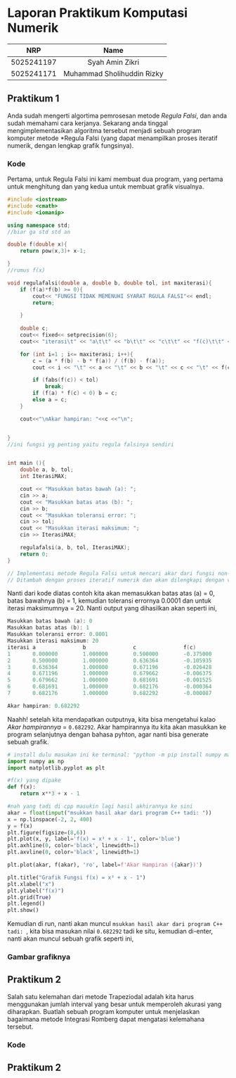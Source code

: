 # Laporan Praktikum Komputasi Numerik
|    NRP     |      Name      |
| :--------: | :------------: |
| 5025241197 | Syah Amin Zikri            |
| 5025241171 | Muhammad Sholihuddin Rizky |

## Praktikum 1
Anda sudah mengerti algortima pemrosesan metode *Regula Falsi*, dan anda sudah memahami cara kerjanya. Sekarang anda tinggal mengimplementasikan algoritma tersebut menjadi sebuah program komputer metode *Regula Falsi (yang dapat menampilkan proses iteratif numerik, dengan lengkap grafik fungsinya).

### Kode 
Pertama, untuk Regula Falsi ini kami membuat dua program, yang pertama untuk menghitung dan yang kedua untuk membuat grafik visualnya. 
```cpp
#include <iostream>
#include <cmath>
#include <iomanip>

using namespace std;
//biar ga std std an

double f(double x){
    return pow(x,3)+ x-1;

}
//rumus f(x)

void regulafalsi(double a, double b, double tol, int maxiterasi){
    if (f(a)*f(b) >= 0){
        cout<< "FUNGSI TIDAK MEMENUHI SYARAT RGULA FALSI"<< endl;
        return;

    }
    
    double c;
    cout<< fixed<< setprecision(6);
    cout<< "iterasi\t" << "a\t\t" << "b\t\t" << "c\t\t" << "f(c)\t\t" << endl;

    for (int i=1 ; i<= maxiterasi; i++){
        c = (a * f(b) - b * f(a)) / (f(b) - f(a));
        cout << i << "\t" << a << "\t" << b << "\t" << c << "\t" << f(c) << "\n";

        if (fabs(f(c)) < tol)
            break;
        if (f(a) * f(c) < 0) b = c;
        else a = c;
    }

    cout<<"\nAkar hampiran: "<<c <<"\n";


}
//ini fungsi yg penting yaitu regula falsinya sendiri


int main (){
    double a, b, tol;
    int IterasiMAX;

    cout << "Masukkan batas bawah (a): ";
    cin >> a;
    cout << "Masukkan batas atas (b): ";
    cin >> b;
    cout << "Masukkan toleransi error: ";
    cin >> tol;
    cout << "Masukkan iterasi maksimum: ";
    cin >> IterasiMAX;

    regulafalsi(a, b, tol, IterasiMAX);
    return 0;
}

// Implementasi metode Regula Falsi untuk mencari akar dari fungsi non-linear
// Ditambah dengan proses iteratif numerik dan akan dilengkapi dengan visualisasi grafik menggunakan media terpisah.
```
Nanti dari kode diatas contoh kita akan memasukkan batas atas (a) = 0, batas bawahnya (b) = 1, kemudian toleransi errornya 0.0001 dan untuk iterasi maksimumnya = 20. Nanti output yang dihasilkan akan seperti ini,
```cpp
Masukkan batas bawah (a): 0
Masukkan batas atas (b): 1
Masukkan toleransi error: 0.0001
Masukkan iterasi maksimum: 20
iterasi a               b               c               f(c)
1       0.000000        1.000000        0.500000        -0.375000
2       0.500000        1.000000        0.636364        -0.105935
3       0.636364        1.000000        0.671196        -0.026428
4       0.671196        1.000000        0.679662        -0.006375
5       0.679662        1.000000        0.681691        -0.001525
6       0.681691        1.000000        0.682176        -0.000364
7       0.682176        1.000000        0.682292        -0.000087

Akar hampiran: 0.682292
```
Naahh! setelah kita mendapatkan outputnya, kita bisa mengetahui kalao *Akar hampirannya* = `0.682292`. Akar hampirannya itu kita akan masukkan ke program selanjutnya dengan bahasa pyhton, agar nanti bisa generate sebuah grafik.
```python
# install dulu masukan ini ke terminal: "python -m pip install numpy matplotlib"
import numpy as np
import matplotlib.pyplot as plt

#f(x) yang dipake
def f(x):
    return x**3 + x - 1

#nah yang tadi di cpp masukin lagi hasil akhirannya ke sini
akar = float(input("msukkan hasil akar dari program C++ tadi: "))
x = np.linspace(-2, 2, 400)
y = f(x)
plt.figure(figsize=(8,6))
plt.plot(x, y, label='f(x) = x³ + x - 1', color='blue')
plt.axhline(0, color='black', linewidth=1)
plt.axvline(0, color='black', linewidth=1)

plt.plot(akar, f(akar), 'ro', label=f'Akar Hampiran ({akar})')

plt.title("Grafik Fungsi f(x) = x³ + x - 1")
plt.xlabel("x")
plt.ylabel("f(x)")
plt.grid(True)
plt.legend()
plt.show()
```
Kemudian di run, nanti akan muncul `msukkan hasil akar dari program C++ tadi: `, kita bisa masukan nilai `0.682292` tadi ke situ, kemudian di-enter, nanti akan muncul sebuah grafik seperti ini,

### Gambar grafiknya

## Praktikum 2
Salah satu kelemahan dari metode Trapeziodal adalah kita harus menggunakan jumlah interval yang besar untuk memperoleh akurasi yang diharapkan. Buatlah sebuah program komputer untuk menjelaskan bagaimana metode Integrasi Romberg dapat mengatasi kelemahana tersebut.

### Kode


## Praktikum 2

